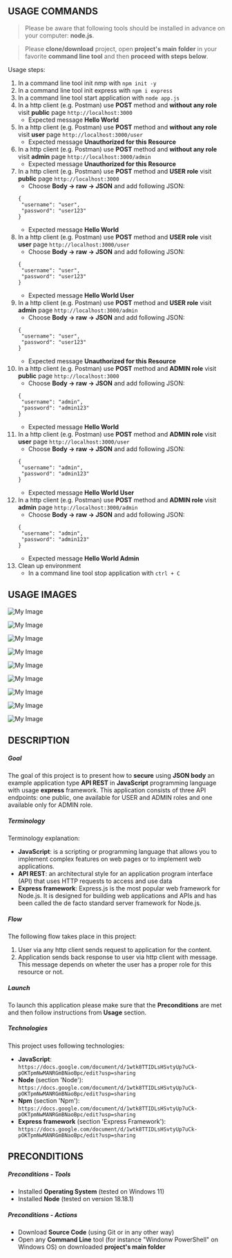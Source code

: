 USAGE COMMANDS
--------------

> Please be aware that following tools should be installed in advance on your computer: **node.js**. 

> Please **clone/download** project, open **project's main folder** in your favorite **command line tool** and then **proceed with steps below**. 

Usage steps:
1. In a command line tool init nmp with `npm init -y`
1. In a command line tool init express with `npm i express`
1. In a command line tool start application with `node app.js`
1. In a http client (e.g. Postman) use **POST** method and **without any role** visit **public** page `http://localhost:3000`
   * Expected message **Hello World**
1. In a http client (e.g. Postman) use **POST** method and **without any role** visit **user** page `http://localhost:3000/user`
   * Expected message **Unauthorized for this Resource**
1. In a http client (e.g. Postman) use **POST** method and **without any role** visit **admin** page `http://localhost:3000/admin`
   * Expected message **Unauthorized for this Resource**
1. In a http client (e.g. Postman) use **POST** method and **USER role** visit **public** page `http://localhost:3000`
      * Choose **Body -> raw -> JSON** and add following JSON:
   ```
   {
    "username": "user",
    "password": "user123"
   }
   ```
   * Expected message **Hello World**
1. In a http client (e.g. Postman) use **POST** method and **USER role** visit **user** page `http://localhost:3000/user`
      * Choose **Body -> raw -> JSON** and add following JSON:
   ```
   {
    "username": "user",
    "password": "user123"
   }
   ```
   * Expected message **Hello World User**
1. In a http client (e.g. Postman) use **POST** method and **USER role** visit **admin** page `http://localhost:3000/admin`
      * Choose **Body -> raw -> JSON** and add following JSON:
   ```
   {
    "username": "user",
    "password": "user123"
   }
   ```
   * Expected message **Unauthorized for this Resource**
1. In a http client (e.g. Postman) use **POST** method and **ADMIN role** visit **public** page `http://localhost:3000`
      * Choose **Body -> raw -> JSON** and add following JSON:
   ```
   {
    "username": "admin",
    "password": "admin123"
   }
   ```
   * Expected message **Hello World**
1. In a http client (e.g. Postman) use **POST** method and **ADMIN role** visit **user** page `http://localhost:3000/user`
      * Choose **Body -> raw -> JSON** and add following JSON:
   ```
   {
    "username": "admin",
    "password": "admin123"
   }
   ```
   * Expected message **Hello World User**
1. In a http client (e.g. Postman) use **POST** method and **ADMIN role** visit **admin** page `http://localhost:3000/admin`
      * Choose **Body -> raw -> JSON** and add following JSON:
   ```
   {
    "username": "admin",
    "password": "admin123"
   }
   ```
   * Expected message **Hello World Admin**
1. Clean up environment 
     * In a command line tool stop application with `ctrl + C`


USAGE IMAGES
------------

![My Image](readme-images/image-01.png)

![My Image](readme-images/image-02.png)

![My Image](readme-images/image-03.png)

![My Image](readme-images/image-04.png)

![My Image](readme-images/image-05.png)

![My Image](readme-images/image-06.png)

![My Image](readme-images/image-07.png)

![My Image](readme-images/image-08.png)

![My Image](readme-images/image-09.png)


DESCRIPTION
-----------

##### Goal
The goal of this project is to present how to **secure** using **JSON body** an example application type **API REST** in **JavaScript** programming language with usage **express** framework. This application consists of three API endpoints: one public, one available for USER and ADMIN roles and one available only for ADMIN role. 

##### Terminology
Terminology explanation:
* **JavaScript**: is a scripting or programming language that allows you to implement complex features on web pages or to implement web applications.
* **API REST**: an architectural style for an application program interface (API) that uses HTTP requests to access and use data
* **Express framework**: Express.js is the most popular web framework for Node.js. It is designed for building web applications and APIs and has been called the de facto standard server framework for Node.js.

##### Flow
The following flow takes place in this project:
1. User via any http client sends request to application for the content.
1. Application sends back response to user via http client with message. This message depends on wheter the user has a proper role for this resource or not.

##### Launch
To launch this application please make sure that the **Preconditions** are met and then follow instructions from **Usage** section.

##### Technologies
This project uses following technologies:
* **JavaScript**: `https://docs.google.com/document/d/1wtk8TTIDLsHSvtyUp7uCk-pOKTpmNwMANRGmBNaoBpc/edit?usp=sharing`
* **Node** (section 'Node'): `https://docs.google.com/document/d/1wtk8TTIDLsHSvtyUp7uCk-pOKTpmNwMANRGmBNaoBpc/edit?usp=sharing`
* **Npm** (section 'Npm'): `https://docs.google.com/document/d/1wtk8TTIDLsHSvtyUp7uCk-pOKTpmNwMANRGmBNaoBpc/edit?usp=sharing`
* **Express framework** (section 'Express Framework'): `https://docs.google.com/document/d/1wtk8TTIDLsHSvtyUp7uCk-pOKTpmNwMANRGmBNaoBpc/edit?usp=sharing`


PRECONDITIONS
-------------

##### Preconditions - Tools
* Installed **Operating System** (tested on Windows 11)
* Installed **Node** (tested on version 18.18.1)

##### Preconditions - Actions
* Download **Source Code** (using Git or in any other way) 
* Open any **Command Line** tool (for instance "Windonw PowerShell" on Windows OS) on downloaded **project's main folder**